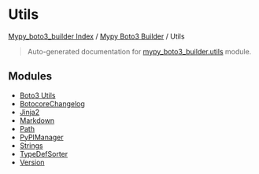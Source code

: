 # Utils

[Mypy_boto3_builder Index](../../README.md#mypy_boto3_builder-index) / [Mypy Boto3 Builder](../index.md#mypy-boto3-builder) / Utils

> Auto-generated documentation for [mypy_boto3_builder.utils](https://github.com/youtype/mypy_boto3_builder/blob/main/mypy_boto3_builder/utils/__init__.py) module.

## Modules

- [Boto3 Utils](./boto3_utils.md)
- [BotocoreChangelog](./botocore_changelog.md)
- [Jinja2](./jinja2.md)
- [Markdown](./markdown.md)
- [Path](./path.md)
- [PyPIManager](./pypi_manager.md)
- [Strings](./strings.md)
- [TypeDefSorter](./type_def_sorter.md)
- [Version](./version.md)
